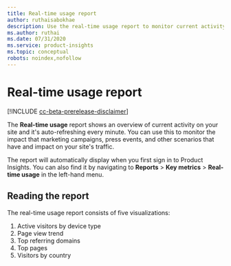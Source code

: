 ```yaml
---
title: Real-time usage report
author: ruthaisabokhae
description: Use the real-time usage report to monitor current activity on your site.
ms.author: ruthai
ms.date: 07/31/2020
ms.service: product-insights
ms.topic: conceptual
robots: noindex,nofollow
---
```


# Real-time usage report

[!INCLUDE [cc-beta-prerelease-disclaimer]( ../includes/cc-beta-prerelease-disclaimer.md)]

The **Real-time usage** report shows an overview of current activity on your site and it's auto-refreshing every minute. You can use this to monitor the impact that marketing campaigns, press events, and other scenarios that have and impact on your site's traffic.

The report will automatically display when you first sign in to Product Insights. You can also find it by navigating to **Reports** > **Key metrics** > **Real-time usage** in the left-hand menu.

## Reading the report

The real-time usage report consists of five visualizations:

1. Active visitors by device type
2. Page view trend
3. Top referring domains
4. Top pages
5. Visitors by country
